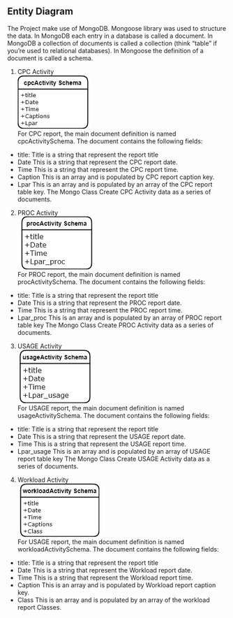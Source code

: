 ## Entity Diagram
  The Project make use of MongoDB. Mongoose library was used to structure the data. In MongoDB each entry in a database is called a document. In MongoDB a collection of documents is called a collection (think “table” if you’re used to relational databases). In Mongoose the definition of a document is called a schema.
  1. CPC Activity  
  ![](/Documentation/Images/cpcschema.png)  
  For CPC report, the main document definition is named cpcActivitySchema. The document contains the following fields:
  - title:
    Title is a string that represent the report title
  - Date
    This is a string that represent the CPC report date.
  - Time
    This is a string that represent the CPC report time.
  - Caption
    This is an array and is populated by CPC report caption key.
  - Lpar
    This is an array and is populated by an array of the CPC report table key.
  The Mongo Class Create CPC Activity data as a series of documents.
  2. PROC Activity  
  ![](/Documentation/Images/procschema.png)  
  For PROC report, the main document definition is named procActivitySchema. The document contains the following fields:
  - title:
    Title is a string that represent the report title
  - Date
    This is a string that represent the PROC report date.
  - Time
    This is a string that represent the PROC report time.
  - Lpar_proc
    This is an array and is populated by an array of PROC report table key
  The Mongo Class Create PROC Activity data as a series of documents.
  3. USAGE Activity  
  ![](/Documentation/Images/usageschema.png)  
  For USAGE report, the main document definition is named usageActivitySchema. The document contains the following fields:
  - title:
    Title is a string that represent the report title
  - Date
    This is a string that represent the USAGE report date.
  - Time
    This is a string that represent the USAGE report time.
  - Lpar_usage
    This is an array and is populated by an array of USAGE report table key
  The Mongo Class Create USAGE Activity data as a series of documents.
  4. Workload Activity  
  ![](/Documentation/Images/workloadschema.png)  
  For USAGE report, the main document definition is named workloadActivitySchema. The document contains the following fields:
  - title:
    Title is a string that represent the report title
  - Date
    This is a string that represent the Workload report date.
  - Time
    This is a string that represent the Workload report time.
  - Caption
    This is an array and is populated by Workload report caption key.
  - Class
    This is an array and is populated by an array of the workload report Classes.